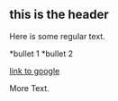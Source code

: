 ## this is the header

Here is some regular text.

*bullet 1
*bullet 2

[link to google](http://www.google.com)

More Text.